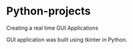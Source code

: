 # Python-projects

Creating a real time GUI Applications

GUI application was built using tkinter in Python.


